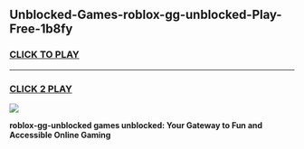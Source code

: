 
## Unblocked-Games-roblox-gg-unblocked-Play-Free-1b8fy
<h3>
<a href="https://premium76.site?title=roblox-gg-unblocked&ref=23A">CLICK TO PLAY</a></h3>
<hr>

<h3>
<a href="https://premium76.site?title=roblox-gg-unblocked&ref=23A">CLICK 2 PLAY</a>
  
</h3>

<a href="https://premium76.site?title=roblox-gg-unblocked&ref=23A"><img src="https://clearcache.store/games.png"></a>


**roblox-gg-unblocked games unblocked: Your Gateway to Fun and Accessible Online Gaming**
